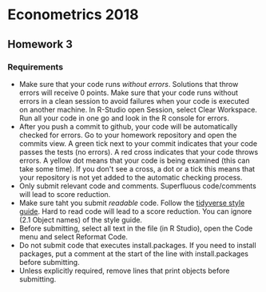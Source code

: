 # Econometrics 2018

## Homework 3

### Requirements

- Make sure that your code runs _without errors_. Solutions that throw errors will receive 0 points. Make sure that your code runs without errors in a clean session to avoid failures when your code is executed on another machine. In R-Studio open Session, select Clear Workspace. Run all your code in one go and look in the R console for errors.
- After you push a commit to github, your code will be automatically checked for errors. Go to your homework repository and open the commits view. A green tick next to your commit indicates that your code passes the tests (no errors). A red cross indicates that your code throws errors. A yellow dot means that your code is being examined (this can take some time). If you don't see a cross, a dot or a tick this means that your repository is not yet added to the automatic checking process.
- Only submit relevant code and comments. Superfluous code/comments will lead to score reduction.
- Make sure taht you submit _readable_ code. Follow the [tidyverse style guide](http://style.tidyverse.org/syntax.html). Hard to read code will lead to a score reduction. You can ignore (2.1 Object names) of the style guide.
- Before submitting, select all text in the file (in R Studio), open the Code menu and select Reformat Code.
- Do not submit code that executes install.packages. If you need to install packages, put a comment at the start of the line with install.packages before submitting.
- Unless explicitly required, remove lines that print objects before submitting.
